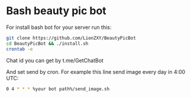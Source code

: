 # Bash beauty pic bot

For install bash bot for your server run this:
```bash
git clone https://github.com/LionZXY/BeautyPicBot
cd BeautyPicBot && ./install.sh
crontab -e
```

Chat id you can get by t.me/GetChatBot

And set send by cron. For example this line send image every day in 4:00 UTC:
```bash
0 4 * * * %your bot path%/send_image.sh
```